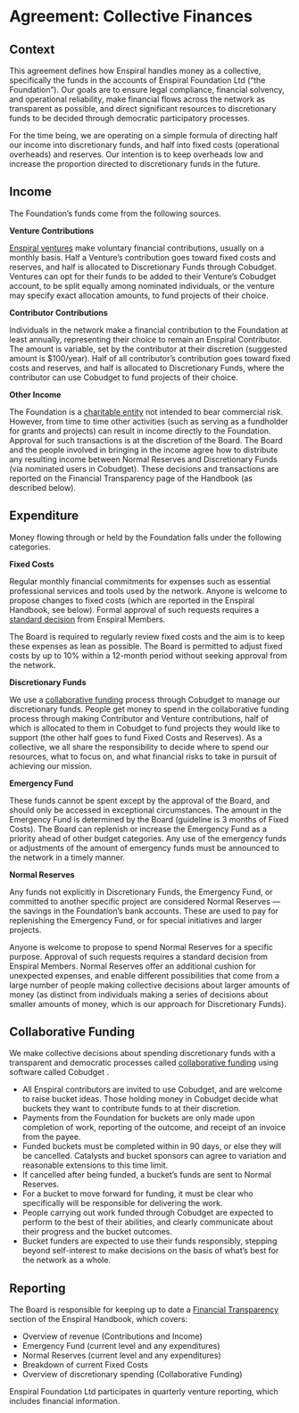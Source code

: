 # Agreement: Collective Finances

## Context
This agreement defines how Enspiral handles money as a collective, specifically the funds in the accounts of Enspiral Foundation Ltd (“the Foundation”). Our goals are to ensure legal compliance, financial solvency, and operational reliability, make financial flows across the network as transparent as possible, and direct significant resources to discretionary funds to be decided through democratic participatory processes.

For the time being, we are operating on a simple formula of directing half our income into discretionary funds, and half into fixed costs (operational overheads) and reserves. Our intention is to keep overheads low and increase the proportion directed to discretionary funds in the future.

## Income
The Foundation’s funds come from the following sources.

**Venture Contributions**

[Enspiral ventures](ventures.html) make voluntary financial contributions, usually on a monthly basis. Half a Venture’s contribution goes toward fixed costs and reserves, and half is allocated to Discretionary Funds through Cobudget. Ventures can opt for their funds to be added to their Venture’s Cobudget account, to be split equally among nominated individuals, or the venture may specify exact allocation amounts, to fund projects of their choice.

**Contributor Contributions**

Individuals in the network make a financial contribution to the Foundation at least annually, representing their choice to remain an Enspiral Contributor. The amount is variable, set by the contributor at their discretion (suggested amount is $100/year). Half of all contributor’s contribution goes toward fixed costs and reserves, and half is allocated to Discretionary Funds, where the contributor can use Cobudget to fund projects of their choice.

**Other Income**

The Foundation is a [charitable entity](constitution.html) not intended to bear commercial risk. However, from time to time other activities (such as serving as a fundholder for grants and projects) can result in income directly to the Foundation. Approval for such transactions is at the discretion of the Board. The Board and the people involved in bringing in the income agree how to distribute any resulting income between Normal Reserves and Discretionary Funds (via nominated users in Cobudget). These decisions and transactions are reported on the Financial Transparency page of the Handbook (as described below). 

## Expenditure

Money flowing through or held by the Foundation falls under the following categories.

**Fixed Costs**

Regular monthly financial commitments for expenses such as essential professional services and tools used by the network. Anyone is welcome to propose changes to fixed costs (which are reported in the Enspiral Handbook, see below). Formal approval of such requests requires a [standard decision](decisions_agreement.html) from Enspiral Members. 

The Board is required to regularly review fixed costs and the aim is to keep these expenses as lean as possible. The Board is permitted to adjust fixed costs by up to 10% within a 12-month period without seeking approval from the network. 

**Discretionary Funds**

We use a [collaborative funding](collabfunding.html) process through Cobudget to manage our discretionary funds. People get money to spend in the collaborative funding process through making Contributor and Venture contributions, half of which is allocated to them in Cobudget to fund projects they would like to support (the other half goes to fund Fixed Costs and Reserves). As a collective, we all share the responsibility to decide where to spend our resources, what to focus on, and what financial risks to take in pursuit of achieving our mission.

**Emergency Fund**

These funds cannot be spent except by the approval of the Board, and should only be accessed in exceptional circumstances. The amount in the Emergency Fund is determined by the Board (guideline is 3 months of Fixed Costs). The Board can replenish or increase the Emergency Fund as a priority ahead of other budget categories. Any use of the emergency funds or adjustments of the amount of emergency funds must be announced to the network in a timely manner.

**Normal Reserves**

Any funds not explicitly in Discretionary Funds, the Emergency Fund, or committed to another specific project are considered Normal Reserves — the savings in the Foundation’s bank accounts. These are used to pay for replenishing the Emergency Fund, or for special initiatives and larger projects. 

Anyone is welcome to propose to spend Normal Reserves for a specific purpose. Approval of such requests requires a standard decision from Enspiral Members. Normal Reserves offer an additional cushion for unexpected expenses, and enable different possibilities that come from a large number of people making collective decisions about larger amounts of money (as distinct from individuals making a series of decisions about smaller amounts of money, which is our approach for Discretionary Funds). 

## Collaborative Funding
We make collective decisions about spending discretionary funds with a transparent and democratic processes called [collaborative funding](collabfunding.html) using software called Cobudget . 

* All Enspiral contributors are invited to use Cobudget, and are welcome to raise bucket ideas.
Those holding money in Cobudget decide what buckets they want to contribute funds to at their discretion.
* Payments from the Foundation for buckets are only made upon completion of work, reporting of the outcome, and receipt of an invoice from the payee.
* Funded buckets must be completed within in 90 days, or else they will be cancelled. Catalysts and bucket sponsors can agree to variation and reasonable extensions to this time limit.
* If cancelled after being funded, a bucket’s funds are sent to Normal Reserves.
* For a bucket to move forward for funding, it must be clear who specifically will be responsible for delivering the work.
* People carrying out work funded through Cobudget are expected to perform to the best of their abilities, and clearly communicate about their progress and the bucket outcomes.
* Bucket funders are expected to use their funds responsibly, stepping beyond self-interest to make decisions on the basis of what’s best for the network as a whole.

## Reporting
The Board is responsible for keeping up to date a [Financial Transparency](financial_transparency.html) section of the Enspiral Handbook, which covers:

* Overview of revenue (Contributions and Income)
* Emergency Fund (current level and any expenditures)
* Normal Reserves (current level and any expenditures)
* Breakdown of current Fixed Costs
* Overview of discretionary spending (Collaborative Funding)

Enspiral Foundation Ltd participates in quarterly venture reporting, which includes financial information.



